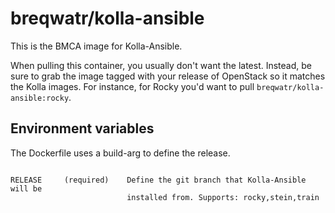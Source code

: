 # breqwatr/kolla-ansible

This is the BMCA image for Kolla-Ansible.

When pulling this container, you usually don't want the latest.
Instead, be sure to grab the image tagged with your release of OpenStack so it
matches the Kolla images. For instance, for Rocky you'd want to pull
`breqwatr/kolla-ansible:rocky`.


## Environment variables

The Dockerfile uses a build-arg to define the release.

```

RELEASE     (required)    Define the git branch that Kolla-Ansible will be
                          installed from. Supports: rocky,stein,train

```
